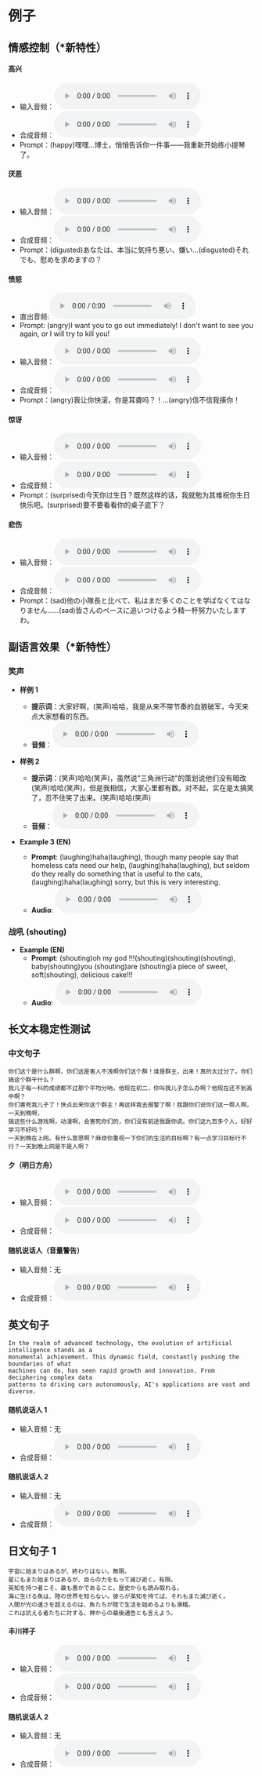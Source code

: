 # 例子

## 情感控制（*新特性）

#### 高兴
- 输入音频：<audio controls preload="auto" src="https://demo-r2.speech.fish.audio/s1-20250920/zh/happy_refer.wav" />
- 合成音频：<audio controls preload="auto" src="https://demo-r2.speech.fish.audio/s1-20250920/zh/happy.wav" />
- Prompt：(happy)嘿嘿...博士，悄悄告诉你一件事——我重新开始练小提琴了。

#### 厌恶
- 输入音频：<audio controls preload="auto" src="https://demo-r2.speech.fish.audio/s1-20250920/ja/ref.wav" />
- 合成音频：<audio controls preload="auto" src="https://demo-r2.speech.fish.audio/s1-20250920/ja/disgusted.wav" />
- Prompt：(digusted)あなたは、本当に気持ち悪い、嫌い…(disgusted)それでも、慰めを求めますの？

#### 愤怒
- 直出音频:<audio controls preload="auto" src="https://demo-r2.speech.fish.audio/s1-20250920/en/angry.wav" />
- Prompt: (angry)I want you to go out immediately! I don't want to see you again, or I will try to kill you!
- 输入音频：<audio controls preload="auto" src="https://demo-r2.speech.fish.audio/s1-20250920/zh/作战中4.wav" />
- 合成音频：<audio controls preload="auto" src="https://demo-r2.speech.fish.audio/s1-20250920/zh/angry.wav" />
- Prompt：(angry)我让你快滚，你是耳聋吗？！...(angry)信不信我揍你！


#### 惊讶
- 输入音频：<audio controls preload="auto" src="https://demo-r2.speech.fish.audio/s1-20250920/zh/ref1.wav" />
- 合成音频：<audio controls preload="auto" src="https://demo-r2.speech.fish.audio/s1-20250920/zh/surprised.wav" />
- Prompt：(surprised)今天你过生日？既然这样的话，我就勉为其难祝你生日快乐吧。(surprised)要不要看看你的桌子底下？

#### 悲伤
- 输入音频：<audio controls preload="auto" src="https://demo-r2.speech.fish.audio/s1-20250920/ja/ref2.wav" />
- 合成音频：<audio controls preload="auto" src="https://demo-r2.speech.fish.audio/s1-20250920/ja/sad.wav" />
- Prompt：(sad)他の小隊長と比べて、私はまだ多くのことを学ばなくてはなりません......(sad)皆さんのペースに追いつけるよう精一杯努力いたしますわ。

## 副语言效果（*新特性）

### 笑声

- **样例 1**
  - **提示词**：大家好啊，(笑声)哈哈，我是从来不带节奏的血狼破军，今天来点大家想看的东西。
  - **音频**：<audio controls preload="auto" src="https://demo-r2.speech.fish.audio/s1-20250920/zh/laugh1.wav" />

- **样例 2**
  - **提示词**：(笑声)哈哈(笑声)，虽然说"三角洲行动"的策划说他们没有暗改(笑声)哈哈(笑声)，但是我相信，大家心里都有数。对不起，实在是太搞笑了，忍不住笑了出来。(笑声)哈哈(笑声)
  - **音频**：<audio controls preload="auto" src="https://demo-r2.speech.fish.audio/s1-20250920/zh/laugh2.wav" />

- **Example 3 (EN)**
  - **Prompt**: (laughing)haha(laughing), though many people say that homeless cats need our help, (laughing)haha(laughing), but seldom do they really do something that is useful to the cats, (laughing)haha(laughing) sorry, but this is very interesting.
  - **Audio**: <audio controls preload="auto" src="https://demo-r2.speech.fish.audio/s1-20250920/en/laugh.wav" />

### 战吼 (shouting)

- **Example (EN)**
  - **Prompt**: (shouting)oh my god !!!(shouting)(shouting)(shouting), baby(shouting)you (shouting)are (shouting)a piece of sweet, soft(shouting), delicious cake!!!
  - **Audio**: <audio controls preload="auto" src="https://demo-r2.speech.fish.audio/s1-20250920/en/shout.wav" />

## 长文本稳定性测试

### 中文句子 
```
你们这个是什么群啊，你们这是害人不浅啊你们这个群！谁是群主，出来！真的太过分了。你们搞这个群干什么？
我儿子每一科的成绩都不过那个平均分呐，他现在初二，你叫我儿子怎么办啊？他现在还不到高中啊？
你们害死我儿子了！快点出来你这个群主！再这样我去报警了啊！我跟你们说你们这一帮人啊，一天到晚啊，
搞这些什么游戏啊，动漫啊，会害死你们的，你们没有前途我跟你说。你们这九百多个人，好好学习不好吗？
一天到晚在上网。有什么意思啊？麻烦你重视一下你们的生活的目标啊？有一点学习目标行不行？一天到晚上网是不是人啊？
```

#### 夕（明日方舟）
- 输入音频：<audio controls preload="auto" src="https://demo-r2.speech.fish.audio/s1-20250920/zh/ref1.wav" />
- 合成音频：<audio controls preload="auto" src="https://demo-r2.speech.fish.audio/s1-20250920/zh/audio.wav" />


#### 随机说话人（音量警告）
- 输入音频：无
- 合成音频：<audio controls preload="auto" src="https://demo-r2.speech.fish.audio/s1-20250920/zh/audio2.wav" />

## 英文句子 

```
In the realm of advanced technology, the evolution of artificial intelligence stands as a 
monumental achievement. This dynamic field, constantly pushing the boundaries of what 
machines can do, has seen rapid growth and innovation. From deciphering complex data 
patterns to driving cars autonomously, AI's applications are vast and diverse.
```

#### 随机说话人 1
- 输入音频：无
- 合成音频：<audio controls preload="auto" src="https://demo-r2.speech.fish.audio/s1-20250920/en/audio.wav" />

#### 随机说话人 2
- 输入音频：无
- 合成音频：<audio controls preload="auto" src="https://demo-r2.speech.fish.audio/s1-20250920/en/audio2.wav" />


## 日文句子 1

```
宇宙に始まりはあるが、終わりはない。無限。
星にもまた始まりはあるが、自らの力をもって滅び逝く。有限。
英知を持つ者こそ、最も愚かであること。歴史からも読み取れる。
海に生ける魚は、陸の世界を知らない。彼らが英知を持てば、それもまた滅び逝く。
人間が光の速さを超えるのは、魚たちが陸で生活を始めるよりも滑稽。
これは抗える者たちに対する、神からの最後通告とも言えよう。
```


#### 丰川祥子
- 输入音频：<audio controls preload="auto" src="https://demo-r2.speech.fish.audio/s1-20250920/ja/ref.wav" />
- 合成音频：<audio controls preload="auto" src="https://demo-r2.speech.fish.audio/s1-20250920/ja/audio.wav" />


#### 随机说话人 2
- 输入音频：无
- 合成音频：<audio controls preload="auto" src="https://demo-r2.speech.fish.audio/s1-20250920/ja/audio2.wav" />
